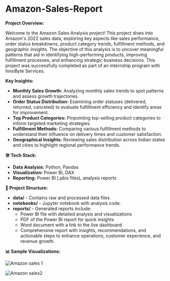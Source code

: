 # Amazon-Sales-Report

**Project Overview:**

Welcome to the Amazon Sales Analysis project! This project dives into Amazon's 2022 sales data, exploring key aspects like sales performance, order status breakdowns, product category trends, fulfillment methods, and geographic insights. The objective of this analysis is to uncover meaningful patterns that aid in identifying high-performing products, improving fulfillment processes, and enhancing strategic business decisions. This project was successfully completed as part of an internship program with InnoByte Services.

**Key Insights:**

- **Monthly Sales Growth:** Analyzing monthly sales trends to spot patterns and assess growth trajectories.
- **Order Status Distribution:** Examining order statuses (delivered, returned, canceled) to evaluate fulfillment efficiency and identify areas for improvement.
- **Top Product Categories:** Pinpointing top-selling product categories to inform targeted marketing strategies.
- **Fulfillment Methods:** Comparing various fulfillment methods to understand their influence on delivery times and customer satisfaction.
- **Geographical Insights:** Reviewing sales distribution across Indian states and cities to highlight regional performance trends.

**🛠️ Tech Stack:**

- **Data Analysis:** Python, Pandas
- **Visualization:** Power BI, DAX
- **Reporting:** Power BI (.pbix files), analysis reports

**📂 Project Structure:**

- **data/** - Contains raw and processed data files.
- **notebooks/** - Jupyter notebook with analysis code.
- **reports/** - Generated reports include:
  - Power BI file with detailed analysis and visualizations
  - PDF of the Power BI report for quick insights
  - Word document with a link to the live dashboard
  - Comprehensive report with insights, recommendations, and actionable steps to enhance operations, customer experience, and revenue growth.

**📊 Sample Visualizations:**

![Amazon sales 1](https://github.com/user-attachments/assets/7f94bfb0-5f62-4a9d-8dda-ea37bca0fb78)



![Amazon sales2](https://github.com/user-attachments/assets/d98c5c2b-007d-4373-a291-f3b7b15232cb)
